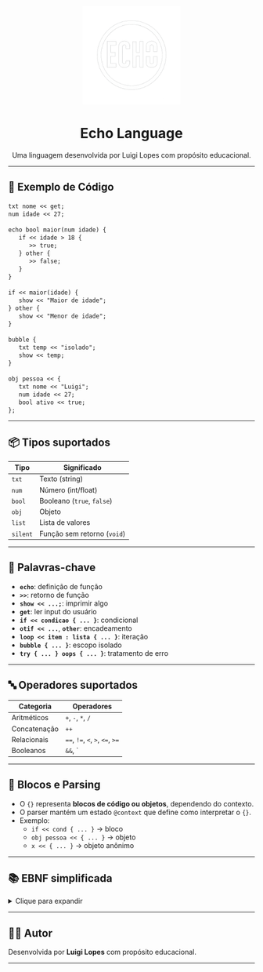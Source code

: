 <p align="center">
  <img src="./logo_echo.png" alt="Echo Logo" width="200"/>
</p>

<h1 align="center">Echo Language</h1>
<p align="center">
Uma linguagem desenvolvida por Luigi Lopes com propósito educacional.
</p>


---

## 🚀 Exemplo de Código

```echo
txt nome << get;
num idade << 27;

echo bool maior(num idade) {
   if << idade > 18 {
      >> true;
   } other {
      >> false;
   }
}

if << maior(idade) {
   show << "Maior de idade";
} other {
   show << "Menor de idade";
}

bubble {
   txt temp << "isolado";
   show << temp;
}

obj pessoa << {
   txt nome << "Luigi";
   num idade << 27;
   bool ativo << true;
};
```

---

## 📦 Tipos suportados

| Tipo     | Significado                 |
|----------|-----------------------------|
| `txt`    | Texto (string)              |
| `num`    | Número (int/float)          |
| `bool`   | Booleano (`true`, `false`)  |
| `obj`    | Objeto                      |
| `list`   | Lista de valores            |
| `silent` | Função sem retorno (`void`) |

---

## 🧠 Palavras-chave

- **`echo`**: definição de função  
- **`>>`**: retorno de função  
- **`show << ...;`**: imprimir algo  
- **`get`**: ler input do usuário  
- **`if << condicao { ... }`**: condicional  
- **`otif << ...`**, **`other`**: encadeamento  
- **`loop << item : lista { ... }`**: iteração  
- **`bubble { ... }`**: escopo isolado  
- **`try { ... } oops { ... }`**: tratamento de erro

---

## 🔤 Operadores suportados

| Categoria   | Operadores                    |
|-------------|-------------------------------|
| Aritméticos | `+`, `-`, `*`, `/`            |
| Concatenação | `++`                          |
| Relacionais | `==`, `!=`, `<`, `>`, `<=`, `>=` |
| Booleanos   | `&&`, `||`, `!`               |

---

## 🧩 Blocos e Parsing

- O `{}` representa **blocos de código ou objetos**, dependendo do contexto.
- O parser mantém um estado `@context` que define como interpretar o `{}`.
- Exemplo:
  - `if << cond { ... }` → bloco
  - `obj pessoa << { ... }` → objeto
  - `x << { ... }` → objeto anônimo

---

## 📚 EBNF simplificada

<details>
<summary>Clique para expandir</summary>

```ebnf
programa         = { declaração } ;
declaração       = bloco | definicao_funcao | condicional | repeticao | escopo_isolado |
                   excecao | atribuicao | reatribuicao | chamada_funcao | comando_show | ";" ;
bloco            = "{" , { declaração } , "}" ;
tipo             = "txt" | "num" | "bool" | "obj" | "list" | "silent" ;
atribuicao       = tipo , identificador , "<<" , expressao , ";" ;
reatribuicao     = identificador , "<<" , expressao , ";" ;
definicao_funcao = "echo" , tipo , identificador , "(" , [ parametros ] , ")" , bloco ;
retorno          = ">>" , expressao , ";" ;
condicional      = "if" , "<<" , expressao , bloco ,
                   { "otif" , "<<" , expressao , bloco } ,
                   [ "other" , bloco ] ;
repeticao        = "loop" , "<<" , ( identificador , ":" , identificador | numero , "times" ) , bloco ;
comando_show     = "show" , "<<" , expressao , ";" ;
comando_get      = "get" ;  // usado como expressão
excecao          = "try" , bloco , "oops" , bloco ;
escopo_isolado   = "bubble" , bloco ;
expressao        = ... // ver versão completa
objeto           = "{" , { atribuicao } , "}" ;
lista            = "[" , [ expressao , { "," , expressao } ] , "]" ;
```

</details>

---

## 👨‍💻 Autor

Desenvolvida por **Luigi Lopes** com propósito educacional.

---
